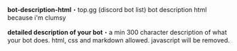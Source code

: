 **bot-description-html**・top.gg (discord bot list) bot description html because i'm clumsy

**detailed description of your bot**・a min 300 character description of what your bot does. html, css and markdown allowed. javascript will be removed.
